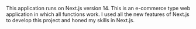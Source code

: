 This application runs on Next.js version 14. This is an e-commerce type web application in which all functions work. I used all the new features of Next.js to develop this project and honed my skills in Next.js.
